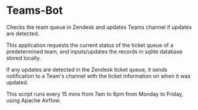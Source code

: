 # Teams-Bot
Checks the team queue in Zendesk and updates Teams channel if updates are detected.

This application requests the current status of the ticket queue of a predetermined team, and inputs/updates the records in sqlite database stored locally.

If any updates are detected in the Zendesk ticket queue, it sends notification to a Team's channel with the ticket information on when it was updated.

This script runs every 15 mins from 7am to 6pm from Monday to Friday, using Apache Airflow.
